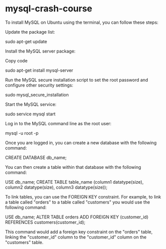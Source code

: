# mysql-crash-course
To install MySQL on Ubuntu using the terminal, you can follow these steps: 

Update the package list: 

sudo apt-get update 
 

Install the MySQL server package: 

Copy code 

sudo apt-get install mysql-server 
 

Run the MySQL secure installation script to set the root password and configure other security settings: 

sudo mysql_secure_installation 
 

Start the MySQL service: 

sudo service mysql start 
 

Log in to the MySQL command line as the root user: 

mysql -u root -p 
 

Once you are logged in, you can create a new database with the following command: 

CREATE DATABASE db_name; 
 

You can then create a table within that database with the following command: 

USE db_name; 
CREATE TABLE table_name (column1 datatype(size), column2 datatype(size), column3 datatype(size)); 
 

To link tables, you can use the FOREIGN KEY constraint. For example, to link a table called "orders" to a table called "customers" you would use the following command: 

USE db_name; 
ALTER TABLE orders ADD FOREIGN KEY (customer_id) REFERENCES customers(customer_id); 
 

This command would add a foreign key constraint on the "orders" table, linking the "customer_id" column to the "customer_id" column on the "customers" table. 

 
